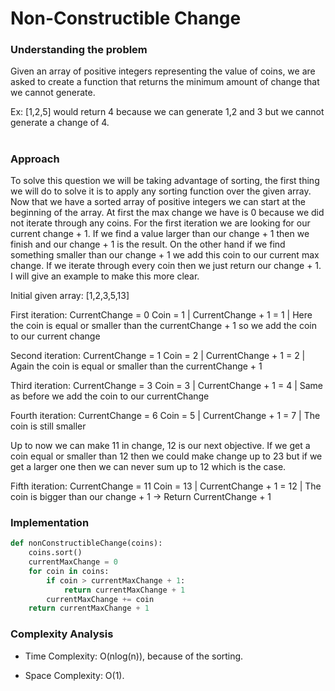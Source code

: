 # Non-Constructible Change

### Understanding the problem

Given an array of positive integers representing the value of coins, we are asked to create a function that returns the minimum amount of change that we cannot generate. 

Ex: [1,2,5] would return 4 because we can generate 1,2 and 3 but we cannot generate a change of 4.
#

### Approach 

To solve this question we will be taking advantage of sorting, the first thing we will do to solve it is to apply any sorting function over the given array. Now that we have a sorted array of positive integers we can start at the beginning of the array. At first the max change we have is 0 because we did not iterate through any coins. For the first iteration we are looking for our current change + 1. If we find a value larger than our change + 1 then we finish and our change + 1 is the result. On the other hand if we find something smaller than our change + 1 we add this coin to our current max change. If we iterate through every coin then we just return our change + 1. I will give an example to make this more clear.

Initial given array: [1,2,3,5,13]

First iteration: CurrentChange = 0  Coin = 1 | CurrentChange + 1 = 1 | Here the coin is equal or smaller than the currentChange + 1 so we add the coin to our current change

Second iteration: CurrentChange = 1 Coin = 2 | CurrentChange + 1 = 2 | Again the coin is equal or smaller than the currentChange + 1

Third iteration: CurrentChange = 3 Coin = 3 | CurrentChange + 1 = 4 | Same as before we add the coin to our currentChange

Fourth iteration: CurrentChange = 6 Coin = 5 | CurrentChange + 1 = 7 | The coin is still smaller 

Up to now we can make 11 in change, 12 is our next objective. If we get a coin equal or smaller than 12 then we could make change up to 23 but if we get a larger one then we can never sum up to 12 which is the case.

Fifth iteration: CurrentChange = 11 Coin = 13 | CurrentChange + 1 = 12 | The coin is bigger than our change + 1 -> Return CurrentChange + 1

### Implementation

```python
def nonConstructibleChange(coins):
    coins.sort()
	currentMaxChange = 0
	for coin in coins:
		if coin > currentMaxChange + 1:
			return currentMaxChange + 1
		currentMaxChange += coin
    return currentMaxChange + 1
```

### Complexity Analysis

- Time Complexity: O(nlog(n)), because of the sorting.

- Space Complexity: O(1).

#
